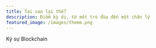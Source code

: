 ```yaml
---
title: Tại sao lại thế?
description: Điểm kỳ dị, từ một trò đùa đến một chân lý
featured_image: /images/theme.png
---
```

Ký sự Blockchain